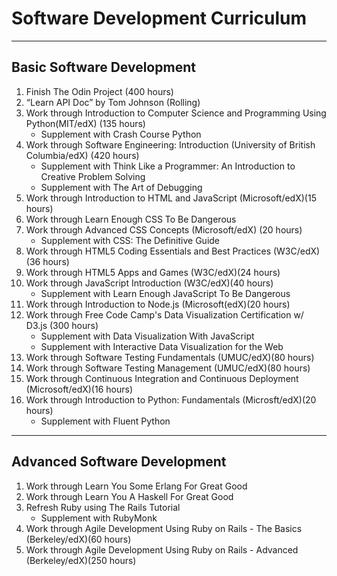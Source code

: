 Software Development Curriculum
================================
-----------------------
Basic Software Development
-----------------------

1.	Finish The Odin Project (400 hours)
2.  “Learn API Doc” by Tom Johnson (Rolling)
3.	Work through Introduction to Computer Science and Programming Using Python(MIT/edX) (135 hours)
    * Supplement with Crash Course Python
4.	Work through Software Engineering: Introduction (University of British Columbia/edX) (420 hours)
    * Supplement with Think Like a Programmer: An Introduction to Creative Problem Solving
    * Supplement with The Art of Debugging
5.	Work through Introduction to HTML and JavaScript (Microsoft/edX)(15 hours)
6.  Work through Learn Enough CSS To Be Dangerous
7.	Work through Advanced CSS Concepts (Microsoft/edX) (20 hours)
    * Supplement with CSS: The Definitive Guide
8.	Work through HTML5 Coding Essentials and Best Practices (W3C/edX)(36 hours)
9.	Work through HTML5 Apps and Games (W3C/edX)(24 hours)
10.	Work through JavaScript Introduction (W3C/edX)(40 hours)
    * Supplement with Learn Enough JavaScript To Be Dangerous
11. Work through Introduction to Node.js (Microsoft(edX)(20 hours)
12.	Work through Free Code Camp's Data Visualization Certification w/ D3.js (300 hours)
    * Supplement with Data Visualization With JavaScript
    * Supplement with Interactive Data Visualization for the Web
13. Work through Software Testing Fundamentals (UMUC/edX)(80 hours)
14.	Work through Software Testing Management (UMUC/edX)(80 hours)
15.	Work through Continuous Integration and Continuous Deployment (Microsoft/edX)(16 hours)
16.	Work through Introduction to Python: Fundamentals (Microsft/edX)(20 hours)
    * Supplement with Fluent Python
-----------------------
Advanced Software Development
-----------------------
1. Work through Learn You Some Erlang For Great Good
2. Work through Learn You A Haskell For Great Good
3. Refresh Ruby using The Rails Tutorial
    * Supplement with RubyMonk
4. Work through Agile Development Using Ruby on Rails - The Basics (Berkeley/edX)(60 hours)
5. Work through Agile Development Using Ruby on Rails - Advanced (Berkeley/edX)(250 hours)